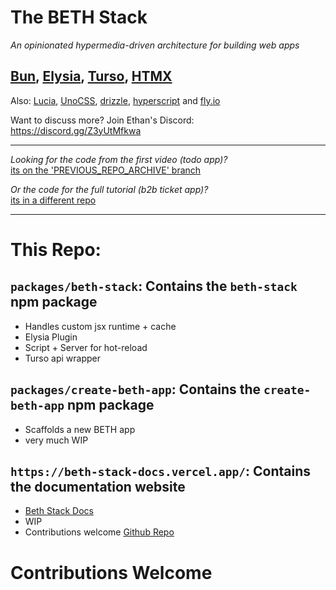 # The BETH Stack

_An opinionated hypermedia-driven architecture for building web apps_

## [Bun](https://bun.sh/), [Elysia](https://elysiajs.com/), [Turso](https://turso.tech/beth), [HTMX](https://htmx.org/)

Also: [Lucia](https://lucia-auth.com/), [UnoCSS](https://unocss.dev/), [drizzle](https://orm.drizzle.team/), [hyperscript](https://hyperscript.org/) and [fly.io](https://fly.io/)

Want to discuss more? Join Ethan's Discord: https://discord.gg/Z3yUtMfkwa

---

_Looking for the code from the first video (todo app)?_ \
[its on the 'PREVIOUS_REPO_ARCHIVE' branch](https://github.com/ethanniser/the-beth-stack/tree/PREVIOUS_REPO_ARCHIVE)

_Or the code for the full tutorial (b2b ticket app)?_ \
[its in a different repo](https://github.com/ethanniser/beth-b2b-saas)

---

# This Repo:

## `packages/beth-stack`: Contains the `beth-stack` npm package

- Handles custom jsx runtime + cache
- Elysia Plugin
- Script + Server for hot-reload
- Turso api wrapper

## `packages/create-beth-app`: Contains the `create-beth-app` npm package

- Scaffolds a new BETH app
- very much WIP

## `https://beth-stack-docs.vercel.app/`: Contains the documentation website

- [Beth Stack Docs](https://beth-stack-docs.vercel.app/)
- WIP
- Contributions welcome [Github Repo](https://github.com/jd4rider/beth-stack-docs)

# Contributions Welcome
